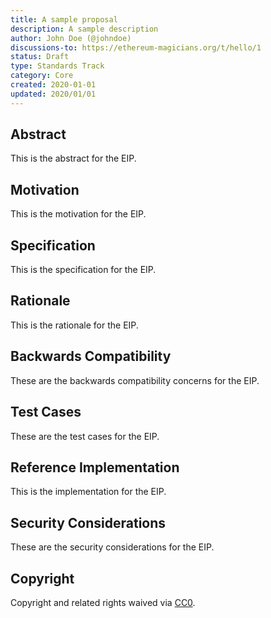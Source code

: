 ```yaml
---
title: A sample proposal
description: A sample description
author: John Doe (@johndoe)
discussions-to: https://ethereum-magicians.org/t/hello/1
status: Draft
type: Standards Track
category: Core
created: 2020-01-01
updated: 2020/01/01
---
```


## Abstract
This is the abstract for the EIP.

## Motivation
This is the motivation for the EIP.

## Specification
This is the specification for the EIP.

## Rationale
This is the rationale for the EIP.

## Backwards Compatibility
These are the backwards compatibility concerns for the EIP.

## Test Cases
These are the test cases for the EIP.

## Reference Implementation
This is the implementation for the EIP.

## Security Considerations
These are the security considerations for the EIP.

## Copyright
Copyright and related rights waived via [CC0](../LICENSE.md).
